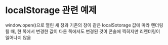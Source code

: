 # localStorage 관련 예제

window.open()으로 열린 새 창과 기존의 창이 같은 localSotorage 값에 따라 렌더링될 때,
한 쪽에서 변경한 값이 다른 쪽에서도 변경된 것이 콘솔에 찍히지만 리렌더링이 일어나지 않음
